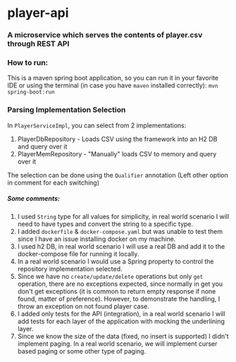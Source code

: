 # player-api

### A microservice which serves the contents of player.csv through REST API

### How to run:
This is a maven spring boot application, so you can run it in your favorite IDE or using the terminal (in case you have `maven` installed correctly): 
`mvn spring-boot:run`

### Parsing Implementation Selection
In `PlayerServiceImpl`, you can select from 2 implementations:
1. PlayerDbRepository - Loads CSV using the framework into an H2 DB and query over it
2. PlayerMemRepository - "Manually" loads CSV to memory and query over it

The selection can be done using the `Qualifier` annotation (Left other option in comment for each switching)

##### Some comments:
1. I used `String` type for all values for simplicity, in real world scenario I will need to have types and convert the string to a specific type.
2. I added `dockerfile` & `docker-compose.yaml` but was unable to test them since I have an issue installing docker on my machine.
3. I used h2 DB, in real world scenario I will use a real DB and add it to the docker-compose file for running it locally.
4. In a real world scenario I would use a Spring property to control the repository implementation selected.
5. Since we have no `create/update/delete` operations but only `get` operation, there are no exceptions expected, since normally in get you don't get exceptions (it is common to return empty response if none found, matter of preference). However, to demonstrate the handling, I throw an exception on not found player case.
6. I added only tests for the API (integration), in a real world scenario I will add tests for each layer of the application with mocking the underlining layer.
7. Since we know the size of the data (fixed, no insert is supported) I didn't implement paging. In a real world scenario, we will implement curser based paging or some other type of paging.